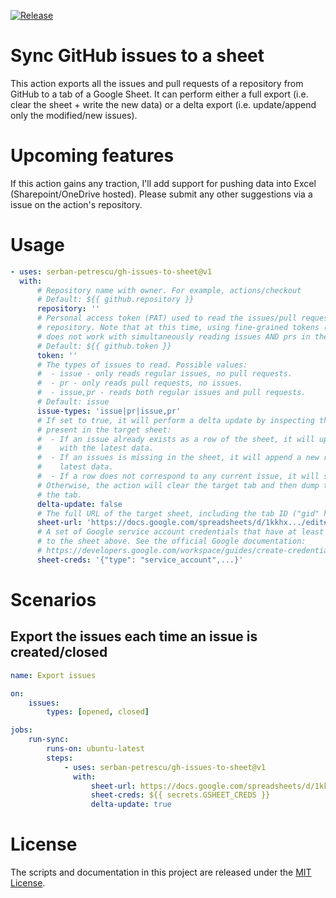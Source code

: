 [![Release](https://github.com/serban-petrescu/gh-issues-to-sheet/actions/workflows/release.yml/badge.svg)](https://github.com/serban-petrescu/gh-issues-to-sheet/actions/workflows/release.yml)

# Sync GitHub issues to a sheet

This action exports all the issues and pull requests of a repository from GitHub to a tab of a Google Sheet. It can perform either a full export (i.e. clear the sheet + write the new data) or a delta export (i.e. update/append only the modified/new issues).

# Upcoming features

If this action gains any traction, I'll add support for pushing data into Excel (Sharepoint/OneDrive hosted). Please submit any other suggestions via a issue on the action's repository.

# Usage

<!-- start usage -->

```yaml
- uses: serban-petrescu/gh-issues-to-sheet@v1
  with:
      # Repository name with owner. For example, actions/checkout
      # Default: ${{ github.repository }}
      repository: ''
      # Personal access token (PAT) used to read the issues/pull requests of the given
      # repository. Note that at this time, using fine-grained tokens (GitHub beta)
      # does not work with simultaneously reading issues AND prs in the same run.
      # Default: ${{ github.token }}
      token: ''
      # The types of issues to read. Possible values:
      #  - issue - only reads regular issues, no pull requests.
      #  - pr - only reads pull requests, no issues.
      #  - issue,pr - reads both regular issues and pull requests.
      # Default: issue
      issue-types: 'issue|pr|issue,pr'
      # If set to true, it will perform a delta update by inspecting the data already
      # present in the target sheet:
      #  - If an issue already exists as a row of the sheet, it will update the row
      #    with the latest data.
      #  - If an issues is missing in the sheet, it will append a new row with the
      #    latest data.
      #  - If a row does not correspond to any current issue, it will skip it.
      # Otherwise, the action will clear the target tab and then dump the issues in
      # the tab.
      delta-update: false
      # The full URL of the target sheet, including the tab ID ("gid" hash param).
      sheet-url: 'https://docs.google.com/spreadsheets/d/1kkhx.../edit#gid=0'
      # A set of Google service account credentials that have at least Editor access
      # to the sheet above. See the official Google documentation: 
      # https://developers.google.com/workspace/guides/create-credentials#service-account
      sheet-creds: '{"type": "service_account",...}'
```

<!-- end usage -->

# Scenarios

## Export the issues each time an issue is created/closed

```yaml
name: Export issues

on:
    issues:
        types: [opened, closed]

jobs:
    run-sync:
        runs-on: ubuntu-latest
        steps:
            - uses: serban-petrescu/gh-issues-to-sheet@v1
              with:
                  sheet-url: https://docs.google.com/spreadsheets/d/1kkhxNIh7Q5ALvlDRarB5RfU_2p57IE0FRnJhQxDiw2w/edit#gid=843890819
                  sheet-creds: ${{ secrets.GSHEET_CREDS }}
                  delta-update: true

```

# License

The scripts and documentation in this project are released under the [MIT License](LICENSE).
